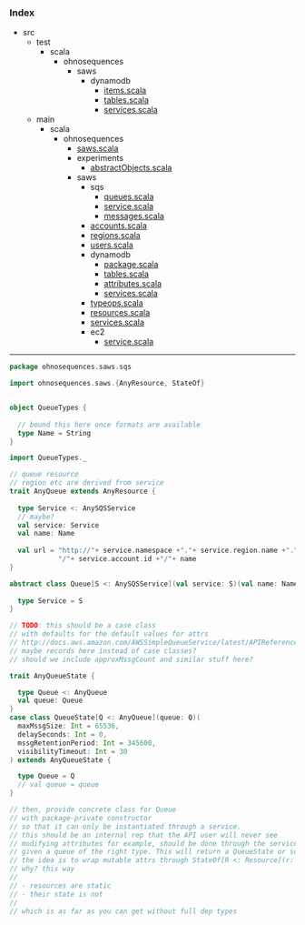 ### Index

+ src
  + test
    + scala
      + ohnosequences
        + saws
          + dynamodb
            + [items.scala](../../../../../test/scala/ohnosequences/saws/dynamodb/items.md)
            + [tables.scala](../../../../../test/scala/ohnosequences/saws/dynamodb/tables.md)
            + [services.scala](../../../../../test/scala/ohnosequences/saws/dynamodb/services.md)
  + main
    + scala
      + ohnosequences
        + [saws.scala](../../saws.md)
        + experiments
          + [abstractObjects.scala](../../experiments/abstractObjects.md)
        + saws
          + sqs
            + [queues.scala](queues.md)
            + [service.scala](service.md)
            + [messages.scala](messages.md)
          + [accounts.scala](../accounts.md)
          + [regions.scala](../regions.md)
          + [users.scala](../users.md)
          + dynamodb
            + [package.scala](../dynamodb/package.md)
            + [tables.scala](../dynamodb/tables.md)
            + [attributes.scala](../dynamodb/attributes.md)
            + [services.scala](../dynamodb/services.md)
          + [typeops.scala](../typeops.md)
          + [resources.scala](../resources.md)
          + [services.scala](../services.md)
          + ec2
            + [service.scala](../ec2/service.md)

------


```scala
package ohnosequences.saws.sqs

import ohnosequences.saws.{AnyResource, StateOf}


object QueueTypes {
  
  // bound this here once formats are available
  type Name = String
}

import QueueTypes._

// queue resource
// region etc are derived from service
trait AnyQueue extends AnyResource {
  
  type Service <: AnySQSService
  // maybe?
  val service: Service
  val name: Name
  
  val url = "http://"+ service.namespace +"."+ service.region.name +"."+ service.host +
            "/"+ service.account.id +"/"+ name
}

abstract class Queue[S <: AnySQSService](val service: S)(val name: Name) extends AnyQueue {
  
  type Service = S
}

// TODO: this should be a case class
// with defaults for the default values for attrs
// http://docs.aws.amazon.com/AWSSimpleQueueService/latest/APIReference/Query_QueryCreateQueue.html#Query_CreateQueue_RequestParameters
// maybe records here instead of case classes?
// should we include approxMssgCount and similar stuff here?

trait AnyQueueState {

  type Queue <: AnyQueue
  val queue: Queue
}
case class QueueState[Q <: AnyQueue](queue: Q)(
  maxMssgSize: Int = 65536,
  delaySeconds: Int = 0,
  mssgRetentionPeriod: Int = 345600,
  visibilityTimeout: Int = 30
) extends AnyQueueState {

  type Queue = Q
  // val queue = queue
}

// then, provide concrete class for Queue
// with package-private constructor
// so that it can only be instantiated through a service.
// this should be an internal rep that the API user will never see
// modifying attributes for example, should be done through the service
// given a queue of the right type. This will return a QueueState or something similar
// the idea is to wrap mutable attrs through StateOf[R <: Resource](r: R)
// why? this way
// 
// - resources are static
// - their state is not
// 
// which is as far as you can get without full dep types
```


